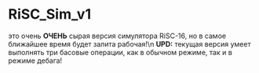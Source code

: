 # RiSC_Sim_v1
это очень <b>ОЧЕНЬ</b> сырая версия симулятора RiSC-16, но в самое ближайшее время будет залита рабочая!\n
<b>UPD:</b> текущая версия умеет выполнять три басовые операции, как в обычном режиме, так и в режиме дебага!
